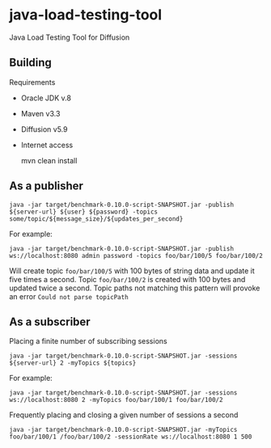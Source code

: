 # java-load-testing-tool
Java Load Testing Tool for Diffusion

## Building

Requirements

* Oracle JDK v.8
* Maven v3.3
* Diffusion v5.9
* Internet access

    mvn clean install

## As a publisher

    java -jar target/benchmark-0.10.0-script-SNAPSHOT.jar -publish ${server-url} ${user} ${password} -topics some/topic/${message_size}/${updates_per_second}

For example:

    java -jar target/benchmark-0.10.0-script-SNAPSHOT.jar -publish ws://localhost:8080 admin password -topics foo/bar/100/5 foo/bar/100/2

Will create topic `foo/bar/100/5` with 100 bytes of string data and update it five times a second. Topic `foo/bar/100/2` is created with 100 bytes and updated twice a second. Topic paths not matching this pattern will provoke an error `Could not parse topicPath`

## As a subscriber

Placing a finite number of subscribing sessions

    java -jar target/benchmark-0.10.0-script-SNAPSHOT.jar -sessions ${server-url} 2 -myTopics ${topics}

For example:

    java -jar target/benchmark-0.10.0-script-SNAPSHOT.jar -sessions ws://localhost:8080 2 -myTopics foo/bar/100/1 foo/bar/100/2
    
Frequently placing and closing a given number of sessions a second

    java -jar target/benchmark-0.10.0-script-SNAPSHOT.jar -myTopics foo/bar/100/1 /foo/bar/100/2 -sessionRate ws://localhost:8080 1 500 
